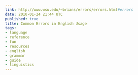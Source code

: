 ```yaml
---
link: http://www.wsu.edu/~brians/errors/errors.html#errors
date: 2010-01-24 21:44 UTC
published: true
title: Common Errors in English Usage
tags:
- language
- reference
- fun
- resources
- english
- grammar
- guide
- linguistics
---
```



